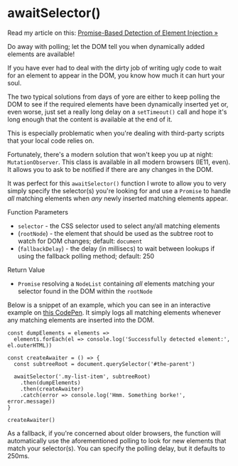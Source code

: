 # awaitSelector()

Read my article on this: [Promise-Based Detection of Element Injection &raquo;](https://hackernoon.com/promise-based-detection-of-element-injection-94bc12e33966)

Do away with polling; let the DOM tell you when dynamically added elements are available!

If you have ever had to deal with the dirty job of writing ugly code to wait for an element to appear in the DOM, you know how much it can hurt your soul.

The two typical solutions from days of yore are either to keep polling the DOM to see if the required elements have been dynamically inserted yet or, even worse, just set a really long delay on a `setTimeout()` call and hope it's long enough that the content is available at the end of it.

This is especially problematic when you're dealing with third-party scripts that your local code relies on.

Fortunately, there's a modern solution that won't keep you up at night: `MutationObserver`. This class is available in all modern browsers (IE11, even). It allows you to ask to be notified if there are any changes in the DOM.

It was perfect for this `awaitSelector()` function I wrote to allow you to very simply specify the selector(s) you're looking for and use a `Promise` to handle *all* matching elements when *any* newly inserted matching elements appear.

Function Parameters
* `selector` - the CSS selector used to select any/all matching elements
* (`rootNode`) - the element that should be used as the subtree root to watch for DOM changes; default: `document`
* (`fallbackDelay`) - the delay (in millisecs) to wait between lookups if using the fallback polling method; default: 250

Return Value
* `Promise` resolving a `NodeList` containing *all* elements matching your selector found in the DOM within the `rootNode`

Below is a snippet of an example, which you can see in an interactive example on [this CodePen](https://codepen.io/rommelsantor/pen/ZyWPWa?editors=0011). It simply logs all matching elements whenever any matching elements are inserted into the DOM.

```
const dumpElements = elements =>
  elements.forEach(el => console.log('Successfully detected element:', el.outerHTML))

const createAwaiter = () => {
  const subtreeRoot = document.querySelector('#the-parent')
  
  awaitSelector('.my-list-item', subtreeRoot)
    .then(dumpElements)
    .then(createAwaiter)
    .catch(error => console.log('Hmm. Something borke!', error.message))
}

createAwaiter()
```

As a fallback, if you're concerned about older browsers, the function will automatically use the aforementioned polling to look for new elements that match your selector(s). You can specify the polling delay, but it defaults to 250ms.
